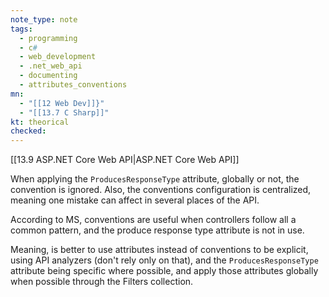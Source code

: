 ```yaml
---
note_type: note
tags:
  - programming
  - c#
  - web_development
  - .net_web_api
  - documenting
  - attributes_conventions
mn:
  - "[[12 Web Dev]]}"
  - "[[13.7 C Sharp]]"
kt: theorical
checked:
---
```

[[13.9 ASP.NET Core Web API|ASP.NET Core Web API]]

When applying the `ProducesResponseType` attribute, globally or not, the convention is ignored. Also, the conventions configuration is centralized, meaning one mistake can affect in several places of the API. 

According to MS, conventions are useful when controllers follow all a common pattern, and the produce response type attribute is not in use.

Meaning, is better to use attributes instead of conventions to be explicit, using API analyzers (don't rely only on that), and the `ProducesResponseType` attribute being specific where possible, and apply those attributes globally when possible through the Filters collection. 